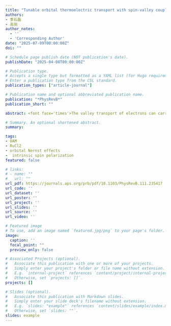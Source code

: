 ```yaml
---
title: "Tunable orbital thermoelectric transport with spin-valley coupling in a monolayer of ferromagnetic transition metal dichalcogenides"
authors:
- 季石磊
- 高丽
author_notes:
  - ''
  - 'Corresponding Author'
date: "2025-07-09T00:00:00Z"
doi: ""

# Schedule page publish date (NOT publication's date).
publishDate: "2025-04-08T00:00:00Z"

# Publication type.
# Accepts a single type but formatted as a YAML list (for Hugo requirements).
# Enter a publication type from the CSL standard.
publication_types: ["article-journal"]

# Publication name and optional abbreviated publication name.
publication: "*PhysRevB*"
publication_short: ""

abstract: <font face='times'>The valley transport of electrons can carry not only charge but also spin angular momentum and orbital angular momentum (OAM). However, investigations on thermoelectric transport of OAM manipulated by valley degrees of freedom remain limited. Here, using the ferromagnetic transition metal dichalcogenides RuCl2 as an example, we investigate valley-contrasting Berry curvature and demonstrate its role in generating valley-dependent anomalous and orbital Nernst effects. The thermoelectric transport of OAM is shown to be modulated by intrinsic spin polarization and exhibits characteristics of valley-orbital coupling. Furthermore, we show that spin-valley coupling plays a crucial role in controlling the orbital Nernst effect and distinguishing it from the anomalous Nernst effect. Based on these findings, we propose a thermoelectric transport mechanism for generating pure orbital currents.</font>

# Summary. An optional shortened abstract.
summary: 

tags:
- OAM
- RuCl2
- orbital Nernst effects
-  intrinsic spin polarization
featured: false

# links:
# - name: ""
#   url: ""
url_pdf: https://journals.aps.org/prb/pdf/10.1103/PhysRevB.111.235417
url_code: ''
url_dataset: ''
url_poster: ''
url_project: ''
url_slides: ''
url_source: ''
url_video: ''

# Featured image
# To use, add an image named `featured.jpg/png` to your page's folder. 
image:
  caption: ''
  focal_point: ""
  preview_only: false

# Associated Projects (optional).
#   Associate this publication with one or more of your projects.
#   Simply enter your project's folder or file name without extension.
#   E.g. `internal-project` references `content/project/internal-project/index.md`.
#   Otherwise, set `projects: []`.
projects: []

# Slides (optional).
#   Associate this publication with Markdown slides.
#   Simply enter your slide deck's filename without extension.
#   E.g. `slides: "example"` references `content/slides/example/index.md`.
#   Otherwise, set `slides: ""`.
slides: example
---
```

